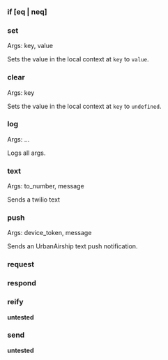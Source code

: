 ### if [eq | neq]

### set

Args: key, value

Sets the value in the local context at `key` to `value`.

### clear

Args: key

Sets the value in the local context at `key` to `undefined`.

### log

Args: ...

Logs all args.

### text

Args: to_number, message

Sends a twilio text

### push

Args: device_token, message

Sends an UrbanAirship text push notification.

### request

### respond

### reify

**untested**

### send

**untested**
